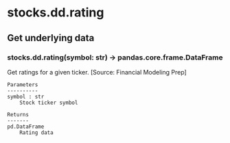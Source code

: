 # stocks.dd.rating

## Get underlying data 
### stocks.dd.rating(symbol: str) -> pandas.core.frame.DataFrame

Get ratings for a given ticker. [Source: Financial Modeling Prep]

    Parameters
    ----------
    symbol : str
        Stock ticker symbol

    Returns
    -------
    pd.DataFrame
        Rating data
